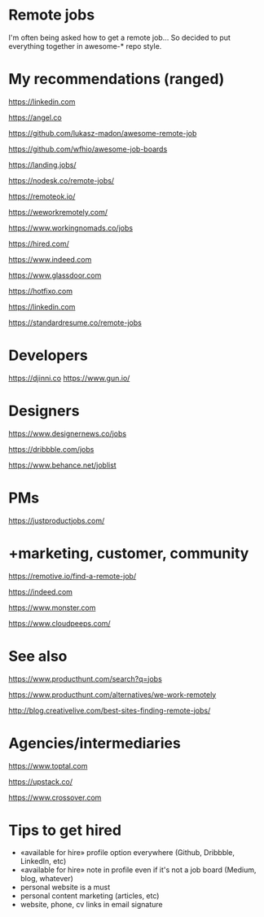 # Remote jobs
I'm often being asked how to get a remote job… So decided to put everything together in awesome-* repo style.

# My recommendations (ranged)
https://linkedin.com

https://angel.co 

https://github.com/lukasz-madon/awesome-remote-job

https://github.com/wfhio/awesome-job-boards 

https://landing.jobs/

https://nodesk.co/remote-jobs/ 

https://remoteok.io/

https://weworkremotely.com/

https://www.workingnomads.co/jobs

https://hired.com/

https://www.indeed.com

https://www.glassdoor.com

https://hotfixo.com

https://linkedin.com 

https://standardresume.co/remote-jobs

# Developers
https://djinni.co
https://www.gun.io/ 

# Designers
https://www.designernews.co/jobs

https://dribbble.com/jobs

https://www.behance.net/joblist 

# PMs
https://justproductjobs.com/ 

# +marketing, customer, community
https://remotive.io/find-a-remote-job/

https://indeed.com

https://www.monster.com 

https://www.cloudpeeps.com/ 

# See also
https://www.producthunt.com/search?q=jobs 

https://www.producthunt.com/alternatives/we-work-remotely

http://blog.creativelive.com/best-sites-finding-remote-jobs/


# Agencies/intermediaries
https://www.toptal.com

https://upstack.co/

https://www.crossover.com

# Tips to get hired
- «available for hire» profile option everywhere (Github, Dribbble, LinkedIn, etc)
- «available for hire» note in profile even if it's not a job board (Medium, blog, whatever)
- personal website is a must
- personal content marketing (articles, etc)
- website, phone, cv links in email signature
